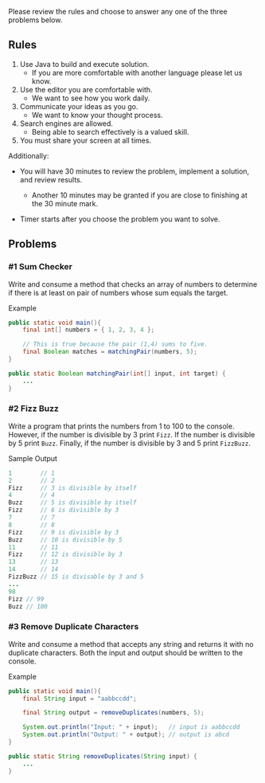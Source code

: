 Please review the rules and choose to answer any one of the three problems below. 

## Rules

1. Use Java to build and execute solution. 
     - If you are more comfortable with another language please let us know.
1. Use the editor you are comfortable with.
     - We want to see how you work daily.
1. Communicate your ideas as you go.
     - We want to know your thought process. 
1. Search engines are allowed.
     - Being able to search effectively is a valued skill. 
1. You must share your screen at all times.

Additionally:

- You will have 30 minutes to review the problem, implement a solution, and review results. 

     - Another 10 minutes may be granted if you are close to finishing at the 30 minute mark. 

- Timer starts after you choose the problem you want to solve.

## Problems

### #1 Sum Checker

Write and consume a method that checks an array of numbers to determine if there is at least on pair of numbers whose sum equals the target.

Example
```java
public static void main(){
    final int[] numbers = { 1, 2, 3, 4 };

    // This is true because the pair (1,4) sums to five.
    final Boolean matches = matchingPair(numbers, 5); 
}

public static Boolean matchingPair(int[] input, int target) {
    ...
}

```

### #2 Fizz Buzz

Write a program that prints the numbers from 1 to 100 to the console. However, if the number is divisible by 3 print `Fizz`. If the number is divisible by 5 print `Buzz`. Finally, if the number is divisible by 3 and 5 print `FizzBuzz`.

Sample Output
```java
1        // 1
2        // 2
Fizz     // 3 is divisible by itself
4        // 4
Buzz     // 5 is divisible by itself
Fizz     // 6 is divisible by 3
7        // 7
8        // 8
Fizz     // 9 is divisible by 3
Buzz     // 10 is divisible by 5
11       // 11
Fizz     // 12 is divisible by 3
13       // 13
14       // 14
FizzBuzz // 15 is divisable by 3 and 5
...
98
Fizz // 99
Buzz // 100
```

### #3 Remove Duplicate Characters

Write and consume a method that accepts any string and returns it with no duplicate characters. Both the input and output should be written to the console.

Example
```java
public static void main(){
    final String input = "aabbccdd";

    final String output = removeDuplicates(numbers, 5);

    System.out.println("Input: " + input);   // input is aabbccdd
    System.out.println("Output: " + output); // output is abcd
}

public static String removeDuplicates(String input) {
    ...
}
```
